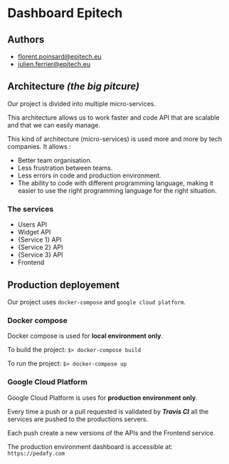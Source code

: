# **Dashboard Epitech**

## **Authors**

- florent.poinsard@epitech.eu
- julien.ferrier@epitech.eu

## **Architecture *(the big pitcure)***

Our project is divided into multiple micro-services.

This architecture allows us to work faster and code API that are scalable and that we can easily manage.

This kind of architecture (micro-services) is used more and more by tech companies. It allows :
- Better team organisation.
- Less frustration between teams.
- Less errors in code and production environment.
- The ability to code with different programming language, making it easier to use the right programming language for the right situation.

### **The services**

- Users API
- Widget API
- {Service 1} API
- {Service 2} API
- {Service 3} API
- Frontend

## **Production deployement**

Our project uses `docker-compose` and `google cloud platform`.

### **Docker compose**

Docker compose is used for **local environment only**.

To build the project: `$> docker-compose build`

To run the project: `$> docker-compose up`

### **Google Cloud Platform**

Google Cloud Platform is uses for **production environment only**.

Every time a push or a pull requested is validated by ***Travis CI*** all the services are pushed to the productions servers.

Each push create a new versions of the APIs and the Frontend service.

The production environment dashboard is accessible at: `https://pedafy.com`